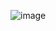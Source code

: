 ![image](https://github.com/TarekGawish1/css-simple-project/assets/165809936/28f6b993-5e86-45d0-a8f9-7c172c751d84)
